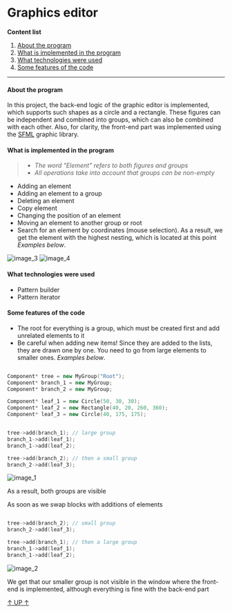 # Graphics editor

<a id = "anchor_5"></a>
__Content list__
1. [About the program](#anchor_1)
2. [What is implemented in the program](#anchor_2)
3. [What technologies were used](#anchor_3)
4. [Some features of the code](#anchor_4)

---
<a id = "anchor_1"></a>
#### About the program
In this project, the back-end logic of the graphic editor is implemented, which supports such shapes as a circle and a rectangle. These figures can be independent and combined into groups, which can also be combined with each other. Also, for clarity, the front-end part was implemented using the [SFML](https://www.sfml-dev.org/tutorials/2.5/) graphic library.

<a id = "anchor_2"></a>
#### What is implemented in the program
>- *The word "Element" refers to both figures and groups*
>- *All operations take into account that groups can be non-empty*

- Adding an element
- Adding an element to a group
- Deleting an element
- Copy element
- Changing the position of an element
- Moving an element to another group or root
- Search for an element by coordinates (mouse selection). As a result, we get the element with the highest nesting, which is located at this point *Examples below*.

![image_3](https://user-images.githubusercontent.com/105476685/177790829-29c7269e-9546-477c-ad50-1de68e73e2d1.png)
![image_4](https://user-images.githubusercontent.com/105476685/177790835-6256b087-6017-4e49-ad0d-63b24afb9f3a.png)


<a id = "anchor_3"></a>
#### What technologies were used
- Pattern builder
- Pattern iterator


<a id = "anchor_4"></a>
#### Some features of the code
- The root for everything is a group, which must be created first and add unrelated elements to it
- Be careful when adding new items! Since they are added to the lists, they are drawn one by one. You need to go from large elements to smaller ones. *Examples below*.

``` C++

Component* tree = new MyGroup("Root");
Component* branch_1 = new MyGroup;
Component* branch_2 = new MyGroup;

Component* leaf_1 = new Circle(50, 30, 30);
Component* leaf_2 = new Rectangle(40, 20, 260, 360);
Component* leaf_3 = new Circle(40, 175, 175);


tree->add(branch_1); // large group
branch_1->add(leaf_1);
branch_1->add(leaf_2);

tree->add(branch_2); // then a small group
branch_2->add(leaf_3);
```

![image_1](https://user-images.githubusercontent.com/105476685/177788422-fc05c294-1204-4ee1-92b7-0e7af7bf47ac.png)

As a result, both groups are visible


As soon as we swap blocks with additions of elements
``` C++

tree->add(branch_2); // small group
branch_2->add(leaf_3);

tree->add(branch_1); // then a large group
branch_1->add(leaf_1);
branch_1->add(leaf_2);
```

![image_2](https://user-images.githubusercontent.com/105476685/177788431-55798fd6-2d0f-42f1-9f51-d9eda208dfbb.png)

We get that our smaller group is not visible in the window where the front-end is implemented, although everything is fine with the back-end part

[↑ UP ↑](#anchor_5)
